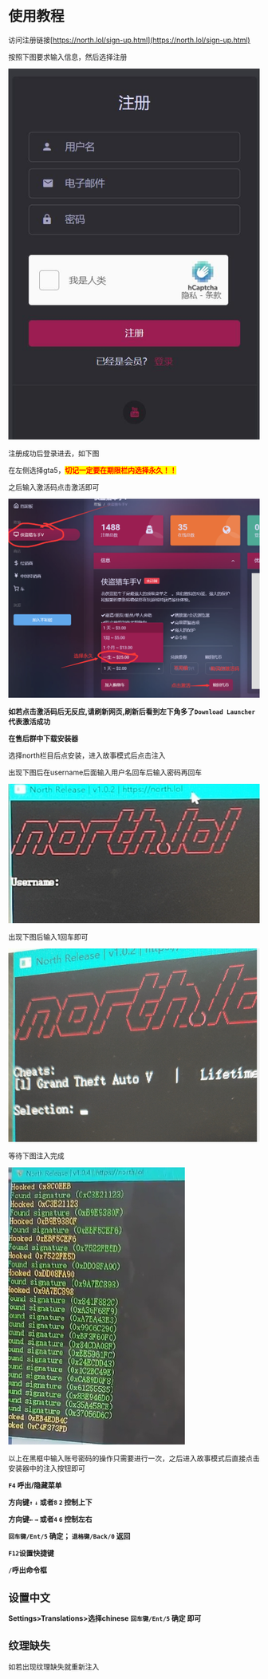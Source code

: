 # 使用教程

访问注册链接[https://north.lol/sign-up.html](https://north.lol/sign-up.html)

按照下图要求输入信息，然后选择注册

![](../../.gitbook/assets/2SFG]D.jpg)

注册成功后登录进去，如下图

在左侧选择gta5，<mark style="color:red;">**切记一定要在期限栏内选择永久！！**</mark>

之后输入激活码点击激活即可

![](../../.gitbook/assets/VSX74.png)

**如若点击激活码后无反应,请刷新网页,刷新后看到左下角多了`Download Launcher` 代表激活成功**

**在售后群中下载安装器**

选择north栏目后点安装，进入故事模式后点击注入

出现下图后在username后面输入用户名回车后输入密码再回车

![](<../../.gitbook/assets/image (8).png>)

出现下图后输入1回车即可

![](<../../.gitbook/assets/image (13).png>)

等待下图注入完成

![](<../../.gitbook/assets/image (35).png>)

以上在黑框中输入账号密码的操作只需要进行一次，之后进入故事模式后直接点击安装器中的注入按钮即可

**`F4` 呼出/隐藏菜单**

**方向键`↑`  `↓` 或者`8`  `2` 控制上下**

**方向键`←`  `→` 或者`4`  `6` 控制左右**

**`回车键/Ent/5` 确定； `退格键/Back/0` 返回**

**`F12`设置快捷键**

**`/`呼出命令框**

## **设置中文**

**Settings>Translations>选择chinese** **`回车键/Ent/5` 确定 即可**

## **纹理缺失**

如若出现纹理缺失就重新注入
